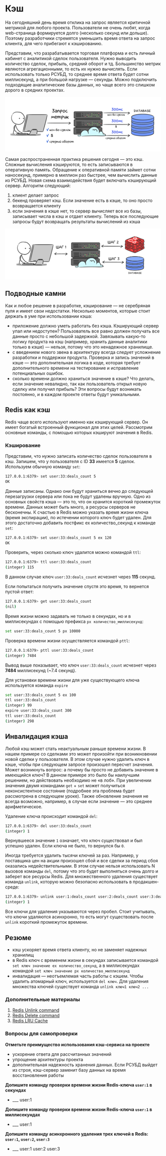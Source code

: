 # Кэш

На сегодняшний день время отклика на запрос является критичной метрикой для любого проекта. Пользователи не очень любят, когда web-страница формируется долго (несколько секунд или дольше). Поэтому разработчики стремятся уменьшить время ответа на запрос клиента, для чего прибегают к кэшированию.

Представим, что разрабатывается торговая платформа и есть личный кабинет с аналитикой сделок пользователя. Нужно выводить количество сделок, прибыль, средний оборот и тд. Большинство метрик являются агрегационными, то есть их нужно вычислять. Если использовать только РСУБД, то среднее время ответа будет сотни миллисекунд, а при большой нагрузке — секунды. Можно подключить подходящие аналитические базы данных, но чаще всего это слишком дорого в средних проектах.

![Запрос метрик](../images/redis/02-01.png)

Самая распространенная практика решения сегодня — это кэш. Сложные вычисления кэшируются, то есть записываются в оперативную память. Обращение к оперативной памяти займет сотни наносекунд, примерно в миллион раз быстрее, чем вычислить данные из РСУБД. Новая схема взаимодействия будет включать кэширующий сервер. Алгоритм следующий:

1. клиент делает запрос
2. бекенд проверяет кэш. Если значение есть в кэше, то оно просто возвращается клиенту
3. если значения в кэше нет, то сервер вычисляет все из базы, записывает числа в кэш и отдает клиенту. Теперь все последующие запросы будут возвращать результаты вычислений из кэша

![Шаги](../images/redis/02-02.png)

## Подводные камни

Как и любое решение в разработке, кэширование — не серебряная пуля и имеет свои недостатки. Несколько моментов, которые стоит держать в уме при использовании кэша:

- приложение должно уметь работать без кэша. Кэширующий сервер упал или недоступен? Пользователь все равно должен получать все данные просто с небольшой задержкой. Завязывать какую-то логику продукта на кэш (например, хранить данные аналитики только в кэше) — нельзя, потому что это ненадежное хранилище.
- с введением нового звена в архитектуру всегда следует усложнение разработки и поддержки продукта. Проверка и запись значений в кэше — это дополнительная логика в коде, которая требует дополнительного времени на тестирование и исправление потенциальных ошибок.
- сколько времени должно храниться значение в кэше? Что делать, если значение невалидно, так как пользователь открыл новую сделку или получил прибыль? Эти вопросы будут возникать постоянно, и в каждом проекте ответы будут уникальными.

## Redis как кэш

Redis чаще всего используют именно как кэширующий сервер. Он имеет богатый встроенный функционал для этих целей. Рассмотрим основные команды, с помощью которых кэшируют значения в Redis.

### Кэширование

Представим, что нужно записать количество сделок пользователя в кэш. Запишем, что у пользователя с ID **33** имеется **5** сделок. Используем обычную команду `set`:

```bash
127.0.0.1:6379> set user:33:deals_count 5
OK
```

Данные записаны. Однако они будут храниться вечно до следующей перезагрузки сервера или пока не будут удалены вручную. Одно из основных свойств кэша — это то, что он хранится короткий промежуток времени. Данных может быть много, а ресурсы серверов не бесконечны. К счастью в Redis можно указать время жизни ключа (время экспирации), по истечении которого ключ будет удален. Для этого достаточно добавить постфикс ex количество_секунд к команде `set`:

```bash
127.0.0.1:6379> set user:33:deals_count 5 ex 120
OK
```

Проверить, через сколько ключ удалится можно командой `ttl`:

```bash
127.0.0.1:6379> ttl user:33:deals_count
(integer) 115
```

В данном случае ключ `user:33:deals_count` исчезнет через **115** секунд.

Если попытаться получить значение спустя это время, то вернется пустой ответ:

```bash
127.0.0.1:6379> get user:33:deals_count
(nil)
```

Время жизни можно задавать не только в секундах, но и в миллисекундах с помощью префикса `px количество_миллисекунд`:

```bash
set user:33:deals_count 5 px 10000
```

Проверка времени жизни осуществляется командой `pttl`:

```bash
127.0.0.1:6379> pttl user:33:deals_count
(integer) 7484
```

Вывод выше показывает, что ключ `user:33:deals_count` исчезнет через **7484** миллисекунд (~7.4 секунд).

Для установки времени жизни для уже существующего ключа используется команда `expire`

```bash
set user:33:deals_count 5 ex 100
ttl user:33:deals_count
(integer) 99
expire user:33:deals_count 300
ttl user:33:deals_count
(integer) 298
```

## Инвалидация кэша

Любой кэш может стать неактуальным раньше времени жизни. В нашем примере со сделками это может произойти при возникновении новой сделки у пользователя. В этом случае нужно удалить ключ в кэше, чтобы при следующем запросе произошел пересчет значения. Может возникнуть вопрос: а почему бы просто не добавить значение в имеющийся ключ? В данном примере это было бы наилучшим решением, но действовать необходимо не «в лоб». При увеличении значения двумя командами `get` + `set` может получиться неконсистентное состояние (подробнее эта проблема будет рассмотрена в следующем уроке). Также обновление значения не всегда возможно, например, в случае если значение — это среднее арифметическое.

Удаление ключа происходит командой `del`:

```bash
127.0.0.1:6379> del user:33:deals_count
(integer) 1
```

Вернувшееся значение `1` означает, что ключ существовал и был успешно удален. Если ключа не было, то вернулся бы `0`.

Иногда требуется удалить тысячи ключей за раз. Например, у поставщика цен на акции произошел сбой и все сделки за период сбоя оказались недействительными. В этом случае нельзя использовать N вызовов команды `del`, потому что это будет выполняться очень долго и заберет все ресурсы Redis. Для множественного удаления существует команда `unlink`, которую можно безопасно использовать в продакшен-среде:

```bash
127.0.0.1:6379> unlink user:1:deals_count user:2:deals_count user:3:deals_count
(integer) 1
```

Все ключи для удаления указываются через пробел. Стоит учитывать, что ключи удаляются асинхронно, то есть могут существовать после `unlink` короткий промежуток времени.

## Резюме

- кэш ускоряет время ответа клиенту, но не заменяет надежных хранилищ
- в Redis ключ с временем жизни в секундах записывается командой `set ключ значение ex количество_секунд`, а в миллисекундах командой `set ключ значение px количество_миллисекунд`
- инвалидация — неотъемлемая часть работы с кэшем. Чтобы удалить атомарный ключ, используется `del ключ`. Для удаления множества ключей существует команда `unlink ключ1 ключ2 ...`

### Дополнительные материалы

1. [Redis Unlink command](https://redis.io/commands/unlink/)
2. [Redis Delete command](https://redis.io/commands/del/)
3. [Redis LRU Cache](https://redis.io/docs/reference/eviction/)

### Вопросы для самопроверки

**Отметьте преимущество использования кэш-сервиса на проекте**

- ускорение ответа для рассчитанных значений
- упрощение архитектуры проекта
- дополнительная надежность хранения данных. Если РСУБД выйдет из строя, кэш-сервер заменит базу данных на время восстановления работы

**Допишите команду проверки времени жизни Redis-ключа `user:1` в секундах**

- ___ user:1

**Допишите команду проверки времени жизни Redis-ключа `user:1` в миллисекундах**

- ___ user:1

**Допишите команду асинхронного удаления трех ключей в Redis: `user:1`, `user:2`, `user:3`**

- ___ user:1 user:2 user:3